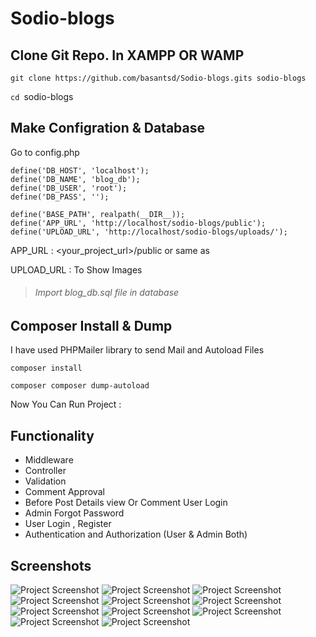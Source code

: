 # Sodio-blogs

## Clone Git Repo. In XAMPP OR WAMP 

`git clone https://github.com/basantsd/Sodio-blogs.gits sodio-blogs`

`cd `sodio-blogs 

## Make Configration & Database

Go to config.php

```
define('DB_HOST', 'localhost');
define('DB_NAME', 'blog_db');
define('DB_USER', 'root');
define('DB_PASS', '');

define('BASE_PATH', realpath(__DIR__));
define('APP_URL', 'http://localhost/sodio-blogs/public');
define('UPLOAD_URL', 'http://localhost/sodio-blogs/uploads/');
```

APP_URL  : <your_project_url>/public or same as 

UPLOAD_URL : To Show Images

> ###### Import blog_db.sql file in database

## Composer Install & Dump

I have used PHPMailer library to send Mail and Autoload Files

`composer install `

`composer composer dump-autoload `

Now You Can Run Project :

## Functionality 

* Middleware
* Controller
* Validation
* Comment Approval
* Before Post Details view Or Comment User Login
* Admin Forgot Password
* User Login , Register
* Authentication and Authorization (User & Admin Both)


## Screenshots

![Project Screenshot](git-images/blogs.png)
![Project Screenshot](git-images/login.png)
![Project Screenshot](git-images/signup.png)
![Project Screenshot](git-images/forgot-password.png)
![Project Screenshot](git-images/post-comment.png)
![Project Screenshot](git-images/dashboard.png)
![Project Screenshot](git-images/categories.png)
![Project Screenshot](git-images/posts.png)
![Project Screenshot](git-images/post-comments.png)
![Project Screenshot](git-images/approval-comment.png)
![Project Screenshot](git-images/users.png)